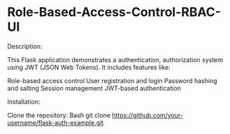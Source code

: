# Role-Based-Access-Control-RBAC-UI
Description:

This Flask application demonstrates a authentication, authorization system using JWT (JSON Web Tokens). It includes features like:

Role-based access control
User registration and login
Password hashing and salting
Session management
JWT-based authentication

Installation:

Clone the repository:
Bash
git clone https://github.com/your-username/flask-auth-example.git
